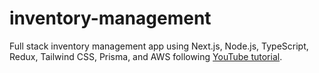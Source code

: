 # inventory-management

Full stack inventory management app using Next.js, Node.js, TypeScript, Redux, Tailwind CSS, Prisma, and AWS following [YouTube tutorial](https://www.youtube.com/watch?v=ddKQ8sZo_v8).
